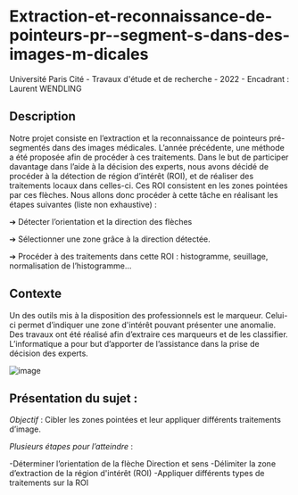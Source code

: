 # Extraction-et-reconnaissance-de-pointeurs-pr--segment-s-dans-des-images-m-dicales
Université Paris Cité - Travaux d'étude et de recherche - 2022 - Encadrant : Laurent WENDLING

## Description 

Notre projet consiste en l’extraction et la reconnaissance de pointeurs pré-segmentés dans des images médicales. L’année précédente, une méthode a été proposée afin de procéder à ces traitements. Dans le but de participer davantage dans l’aide à la décision des experts, nous avons décidé de procéder à la détection de région d’intérêt (ROI), et de réaliser des traitements locaux dans celles-ci. Ces ROI consistent en les zones pointées par ces flèches. Nous allons donc procéder à cette tâche en réalisant les étapes suivantes (liste non exhaustive) :

➔ Détecter l’orientation et la direction des flèches

➔ Sélectionner une zone grâce à la direction détectée.

➔ Procéder à des traitements dans cette ROI : histogramme, seuillage, normalisation de l’histogramme…


## Contexte

Un des outils mis à la disposition des professionnels est le marqueur.  Celui-ci permet d’indiquer une zone d'intérêt pouvant présenter une anomalie.
Des travaux ont été réalisé afin d’extraire ces marqueurs et de les classifier.
L’informatique a pour but d’apporter de l’assistance dans la prise de décision des experts.

![image](https://github.com/Calliope-commits/Extraction-et-reconnaissance-de-pointeurs-pr--segment-s-dans-des-images-m-dicales/assets/61286710/23e17d47-f64d-4144-9128-3aded401aa15)

## Présentation du sujet : 
_Objectif_ : Cibler les zones pointées et leur appliquer différents traitements d’image.

_Plusieurs étapes pour l’atteindre_ : 

-Déterminer l’orientation de la flèche 
    Direction et sens
-Délimiter la zone d’extraction de la région d'intérêt (ROI)
-Appliquer différents types de traitements sur la ROI 

